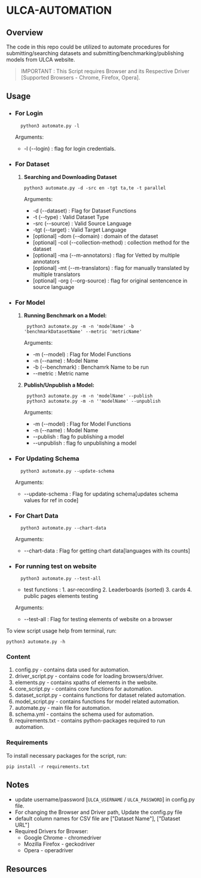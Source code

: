 # ULCA-AUTOMATION

## Overview 

The code in this repo could be utilized to automate procedures for submitting/searching datasets and submitting/benchmarking/publishing models from ULCA website.

>IMPORTANT : This Script requires Browser and its Respective Driver [Supported Browsers - Chrome, Firefox, Opera].

## Usage

* ### For Login

        python3 automate.py -l

    Arguments:

    * -l    (--login) : flag for login credentials.

* ### For Dataset

     1. **Searching and Downloading Dataset**

            python3 automate.py -d -src en -tgt ta,te -t parallel

        Arguments:

        * -d (--dataset) : Flag for Dataset Functions
        * -t (--type) : Valid Dataset Type
        * -src (--source) : Valid Source Language
        * -tgt (--target) : Valid Target Language
        * [optional] -dom (--domain) : domain of the dataset
        * [optional] -col (--collection-method) : collection method for the dataset
        * [optional] -ma (--m-annotators) : flag for Vetted by multiple annotators
        * [optional] -mt (--m-translators) : flag for manually translated by multiple translators
        * [optional] -org (--org-source) : flag for original sentencence in source language

* ### For Model
  
    1. **Running Benchmark on a Model:**

            python3 automate.py -m -n 'modelName' -b 'benchmarkDatasetName' --metric 'metricName'

        Arguments:

        * -m (--model) : Flag for Model Functions
        * -n (--name) : Model Name
        * -b (--benchmark) : Benchamrk Name to be run
        * --metric  : Metric name

    2. **Publish/Unpublish a Model:**

            python3 automate.py -m -n 'modelName' --publish
            python3 automate.py -m -n ''modelName' --unpublish

        Arguments:

        * -m (--model) : Flag for Model Functions
        * -n (--name) : Model Name
        * --publish : flag fo publishing a model
        * --unpublish  : flag fo unpublishing a model

* ### For Updating Schema

        python3 automate.py --update-schema

    Arguments:

    * --update-schema : Flag for updating schema[updates schema values for ref in code] 

* ### For Chart Data

        python3 automate.py --chart-data

    Arguments:

    * --chart-data : Flag for getting chart data[languages with its counts] 

* ### For running test on website

        python3 automate.py --test-all
        
    * test functions : 
            1. asr-recording
            2. Leaderboards (sorted)
            3. cards
            4. public pages elements testing

    Arguments:

    * --test-all : Flag for testing elements of website on a browser 

To view script usage help from terminal, run:

    python3 automate.py -h

### Content

1. config.py - contains data used for automation.
2. driver_script.py - contains code for loading browsers/driver.
3. elements.py - contains xpaths of elements in the website.
4. core_script.py - contains core functions for automation.
5. dataset_script.py - contains functions for dataset related automation.
6. model_script.py - contains functions for model related automation.
7. automate.py - main file for automation.
8. schema.yml - contains the schema used for automation.
9. requirements.txt - contains python-packages required to run automation. 

### Requirements

To install necessary packages for the script, run:

    pip install -r requirements.txt

## Notes

- update username/password [`ULCA_USERNAME` / `ULCA_PASSWORD`] in config.py file.
- For changing the Browser and Driver path, Update the config.py file
- default column names for CSV file are ["Dataset Name"], ["Dataset URL"]
- Required Drivers for Browser:
    - Google Chrome - chromedriver
    - Mozilla Firefox - geckodriver
    - Opera - operadriver

## Resources

